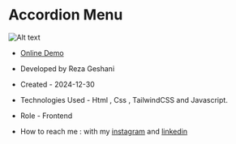 # Accordion Menu

![Alt text](https://github.com/user-attachments/assets/d9e345b7-601a-43e0-add3-f9b894341a17)


- [Online Demo](https://rezageshaniweb.github.io/AccordionMenu/)

- Developed by Reza Geshani

- Created - 2024-12-30

- Technologies Used - Html , Css , TailwindCSS and Javascript.

- Role - Frontend

- How to reach me : with my [instagram](https://www.instagram.com/rezageshani_web) and [linkedin](http://www.linkedin.com/in/reza-geshani-web)
